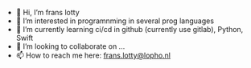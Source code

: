- 👋 Hi, I’m frans lotty
- 👀 I’m interested in programnming in several prog languages
- 🌱 I’m currently learning ci/cd in github (currently use gitlab), Python, Swift
- 💞️ I’m looking to collaborate on ...
- 📫 How to reach me here: frans.lotty@lopho.nl

<!---
lopho1/lopho1 is a ✨ special ✨ repository because its `README.md` (this file) appears on your GitHub profile.
You can click the Preview link to take a look at your changes.
--->

